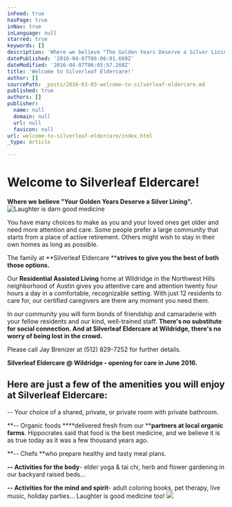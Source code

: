 ```yaml
---
inFeed: true
hasPage: true
inNav: true
inLanguage: null
starred: true
keywords: []
description: 'Where we believe "The Golden Years Deserve a Silver Lining".'
datePublished: '2016-04-07T06:06:01.669Z'
dateModified: '2016-04-07T06:05:57.268Z'
title: 'Welcome to Silverleaf Eldercare!'
author: []
sourcePath: _posts/2016-03-03-welcome-to-silverleaf-eldercare.md
published: true
authors: []
publisher:
  name: null
  domain: null
  url: null
  favicon: null
url: welcome-to-silverleaf-eldercare/index.html
_type: Article

---
```

# Welcome to Silverleaf Eldercare!

**Where we believe "Your Golden Years Deserve a Silver Lining".**
![Laughter is darn good medicine](https://s3-us-west-2.amazonaws.com/the-grid-img/p/48f4ed46a2ca901cb5880a562da1bdd3b69f10c7.jpg)

You have many choices to make as you and your loved ones get older and need more attention and care. Some people prefer a large community that starts from a place of active retirement. Others might wish to stay in their own homes as long as possible. 

The family at **Silverleaf Eldercare ****strives to give you the best of both those options.**

Our **Residential Assisted Living** home at Wildridge in the Northwest Hills neighborhood of Austin gives you attentive care and attention twenty four hours a day in a comfortable, recognizable setting. With just 12 residents to care for, our certified caregivers are there any moment you need them. 

In our community you will form bonds of friendship and camaraderie with your fellow residents and our kind, well-trained staff. **There's no substitute for social connection. And at Silverleaf Eldercare at Wildridge, there's no worry of being lost in the crowd.**

Please call Jay Brenizer at (512) 829-7252 for further details. 

**Silverleaf Eldercare @ Wildridge - opening for care in June 2016\.**

## Here are just a few of the amenities you will enjoy at Silverleaf Eldercare:

-- Your choice of a shared, private, or private room with private bathroom.

**-- Organic foods ****delivered fresh from our ****partners at local organic farms**. Hippocrates said that food is the best medicine, and we believe it is as true today as it was a few thousand years ago. 

**-- Chefs **who prepare healthy and tasty meal plans.

**-- Activities for the body**- elder yoga & tai chi, herb and flower gardening in our backyard raised beds...

**-- Activities for the mind and spirit**- adult coloring books, pet therapy, live music, holiday parties... Laughter is good medicine too!
![](https://s3-us-west-2.amazonaws.com/the-grid-img/p/e5658015a5a0099c9d33cc0c55c4ebe61fad8857.jpg)